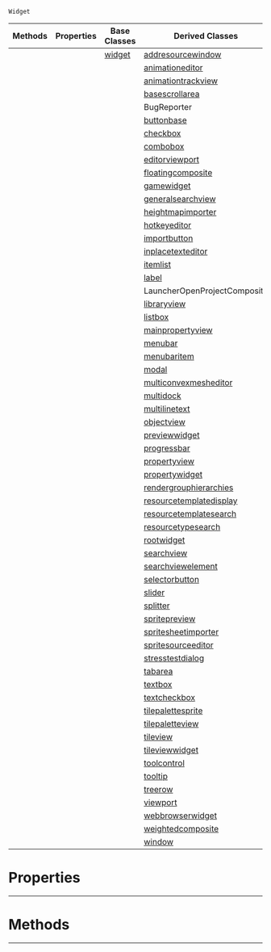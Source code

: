  `Widget`

|Methods|Properties|Base Classes|Derived Classes|
|---|---|---|---|
| | |[widget](https://plasmaengine.github.io/PlasmaDocs/Plasma1/C++/code_reference/class_reference/widget.markdown)|[addresourcewindow](https://plasmaengine.github.io/PlasmaDocs/Plasma1/C++/code_reference/class_reference/addresourcewindow.markdown)|
| | | |[animationeditor](https://plasmaengine.github.io/PlasmaDocs/Plasma1/C++/code_reference/class_reference/animationeditor.markdown)|
| | | |[animationtrackview](https://plasmaengine.github.io/PlasmaDocs/Plasma1/C++/code_reference/class_reference/animationtrackview.markdown)|
| | | |[basescrollarea](https://plasmaengine.github.io/PlasmaDocs/Plasma1/C++/code_reference/class_reference/basescrollarea.markdown)|
| | | |BugReporter|
| | | |[buttonbase](https://plasmaengine.github.io/PlasmaDocs/Plasma1/C++/code_reference/class_reference/buttonbase.markdown)|
| | | |[checkbox](https://plasmaengine.github.io/PlasmaDocs/Plasma1/C++/code_reference/class_reference/checkbox.markdown)|
| | | |[combobox](https://plasmaengine.github.io/PlasmaDocs/Plasma1/C++/code_reference/class_reference/combobox.markdown)|
| | | |[editorviewport](https://plasmaengine.github.io/PlasmaDocs/Plasma1/C++/code_reference/class_reference/editorviewport.markdown)|
| | | |[floatingcomposite](https://plasmaengine.github.io/PlasmaDocs/Plasma1/C++/code_reference/class_reference/floatingcomposite.markdown)|
| | | |[gamewidget](https://plasmaengine.github.io/PlasmaDocs/Plasma1/C++/code_reference/class_reference/gamewidget.markdown)|
| | | |[generalsearchview](https://plasmaengine.github.io/PlasmaDocs/Plasma1/C++/code_reference/class_reference/generalsearchview.markdown)|
| | | |[heightmapimporter](https://plasmaengine.github.io/PlasmaDocs/Plasma1/C++/code_reference/class_reference/heightmapimporter.markdown)|
| | | |[hotkeyeditor](https://plasmaengine.github.io/PlasmaDocs/Plasma1/C++/code_reference/class_reference/hotkeyeditor.markdown)|
| | | |[importbutton](https://plasmaengine.github.io/PlasmaDocs/Plasma1/C++/code_reference/class_reference/importbutton.markdown)|
| | | |[inplacetexteditor](https://plasmaengine.github.io/PlasmaDocs/Plasma1/C++/code_reference/class_reference/inplacetexteditor.markdown)|
| | | |[itemlist](https://plasmaengine.github.io/PlasmaDocs/Plasma1/C++/code_reference/class_reference/itemlist.markdown)|
| | | |[label](https://plasmaengine.github.io/PlasmaDocs/Plasma1/C++/code_reference/class_reference/label.markdown)|
| | | |LauncherOpenProjectComposite|
| | | |[libraryview](https://plasmaengine.github.io/PlasmaDocs/Plasma1/C++/code_reference/class_reference/libraryview.markdown)|
| | | |[listbox](https://plasmaengine.github.io/PlasmaDocs/Plasma1/C++/code_reference/class_reference/listbox.markdown)|
| | | |[mainpropertyview](https://plasmaengine.github.io/PlasmaDocs/Plasma1/C++/code_reference/class_reference/mainpropertyview.markdown)|
| | | |[menubar](https://plasmaengine.github.io/PlasmaDocs/Plasma1/C++/code_reference/class_reference/menubar.markdown)|
| | | |[menubaritem](https://plasmaengine.github.io/PlasmaDocs/Plasma1/C++/code_reference/class_reference/menubaritem.markdown)|
| | | |[modal](https://plasmaengine.github.io/PlasmaDocs/Plasma1/C++/code_reference/class_reference/modal.markdown)|
| | | |[multiconvexmesheditor](https://plasmaengine.github.io/PlasmaDocs/Plasma1/C++/code_reference/class_reference/multiconvexmesheditor.markdown)|
| | | |[multidock](https://plasmaengine.github.io/PlasmaDocs/Plasma1/C++/code_reference/class_reference/multidock.markdown)|
| | | |[multilinetext](https://plasmaengine.github.io/PlasmaDocs/Plasma1/C++/code_reference/class_reference/multilinetext.markdown)|
| | | |[objectview](https://plasmaengine.github.io/PlasmaDocs/Plasma1/C++/code_reference/class_reference/objectview.markdown)|
| | | |[previewwidget](https://plasmaengine.github.io/PlasmaDocs/Plasma1/C++/code_reference/class_reference/previewwidget.markdown)|
| | | |[progressbar](https://plasmaengine.github.io/PlasmaDocs/Plasma1/C++/code_reference/class_reference/progressbar.markdown)|
| | | |[propertyview](https://plasmaengine.github.io/PlasmaDocs/Plasma1/C++/code_reference/class_reference/propertyview.markdown)|
| | | |[propertywidget](https://plasmaengine.github.io/PlasmaDocs/Plasma1/C++/code_reference/class_reference/propertywidget.markdown)|
| | | |[rendergrouphierarchies](https://plasmaengine.github.io/PlasmaDocs/Plasma1/C++/code_reference/class_reference/rendergrouphierarchies.markdown)|
| | | |[resourcetemplatedisplay](https://plasmaengine.github.io/PlasmaDocs/Plasma1/C++/code_reference/class_reference/resourcetemplatedisplay.markdown)|
| | | |[resourcetemplatesearch](https://plasmaengine.github.io/PlasmaDocs/Plasma1/C++/code_reference/class_reference/resourcetemplatesearch.markdown)|
| | | |[resourcetypesearch](https://plasmaengine.github.io/PlasmaDocs/Plasma1/C++/code_reference/class_reference/resourcetypesearch.markdown)|
| | | |[rootwidget](https://plasmaengine.github.io/PlasmaDocs/Plasma1/C++/code_reference/class_reference/rootwidget.markdown)|
| | | |[searchview](https://plasmaengine.github.io/PlasmaDocs/Plasma1/C++/code_reference/class_reference/searchview.markdown)|
| | | |[searchviewelement](https://plasmaengine.github.io/PlasmaDocs/Plasma1/C++/code_reference/class_reference/searchviewelement.markdown)|
| | | |[selectorbutton](https://plasmaengine.github.io/PlasmaDocs/Plasma1/C++/code_reference/class_reference/selectorbutton.markdown)|
| | | |[slider](https://plasmaengine.github.io/PlasmaDocs/Plasma1/C++/code_reference/class_reference/slider.markdown)|
| | | |[splitter](https://plasmaengine.github.io/PlasmaDocs/Plasma1/C++/code_reference/class_reference/splitter.markdown)|
| | | |[spritepreview](https://plasmaengine.github.io/PlasmaDocs/Plasma1/C++/code_reference/class_reference/spritepreview.markdown)|
| | | |[spritesheetimporter](https://plasmaengine.github.io/PlasmaDocs/Plasma1/C++/code_reference/class_reference/spritesheetimporter.markdown)|
| | | |[spritesourceeditor](https://plasmaengine.github.io/PlasmaDocs/Plasma1/C++/code_reference/class_reference/spritesourceeditor.markdown)|
| | | |[stresstestdialog](https://plasmaengine.github.io/PlasmaDocs/Plasma1/C++/code_reference/class_reference/stresstestdialog.markdown)|
| | | |[tabarea](https://plasmaengine.github.io/PlasmaDocs/Plasma1/C++/code_reference/class_reference/tabarea.markdown)|
| | | |[textbox](https://plasmaengine.github.io/PlasmaDocs/Plasma1/C++/code_reference/class_reference/textbox.markdown)|
| | | |[textcheckbox](https://plasmaengine.github.io/PlasmaDocs/Plasma1/C++/code_reference/class_reference/textcheckbox.markdown)|
| | | |[tilepalettesprite](https://plasmaengine.github.io/PlasmaDocs/Plasma1/C++/code_reference/class_reference/tilepalettesprite.markdown)|
| | | |[tilepaletteview](https://plasmaengine.github.io/PlasmaDocs/Plasma1/C++/code_reference/class_reference/tilepaletteview.markdown)|
| | | |[tileview](https://plasmaengine.github.io/PlasmaDocs/Plasma1/C++/code_reference/class_reference/tileview.markdown)|
| | | |[tileviewwidget](https://plasmaengine.github.io/PlasmaDocs/Plasma1/C++/code_reference/class_reference/tileviewwidget.markdown)|
| | | |[toolcontrol](https://plasmaengine.github.io/PlasmaDocs/Plasma1/C++/code_reference/class_reference/toolcontrol.markdown)|
| | | |[tooltip](https://plasmaengine.github.io/PlasmaDocs/Plasma1/C++/code_reference/class_reference/tooltip.markdown)|
| | | |[treerow](https://plasmaengine.github.io/PlasmaDocs/Plasma1/C++/code_reference/class_reference/treerow.markdown)|
| | | |[viewport](https://plasmaengine.github.io/PlasmaDocs/Plasma1/C++/code_reference/class_reference/viewport.markdown)|
| | | |[webbrowserwidget](https://plasmaengine.github.io/PlasmaDocs/Plasma1/C++/code_reference/class_reference/webbrowserwidget.markdown)|
| | | |[weightedcomposite](https://plasmaengine.github.io/PlasmaDocs/Plasma1/C++/code_reference/class_reference/weightedcomposite.markdown)|
| | | |[window](https://plasmaengine.github.io/PlasmaDocs/Plasma1/C++/code_reference/class_reference/window.markdown)|


 #  Properties


---  
 #  Methods


---  
 

 